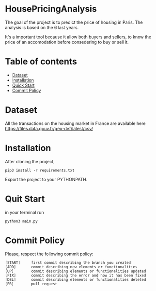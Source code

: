 # HousePricingAnalysis
The goal of the project is to predict the price of housing in Paris.
The analysis is based on the 6 last years.

It's a important tool because it allow both buyers and sellers, to know the price of an accomodation before consedering to buy or sell it.

# Table of contents

- [Dataset](#dataset)
- [Installation](#installation)
- [Quick Start](#quick-start)
- [Commit Policy](#commit-policy)

# Dataset

All the transactions on the housing market in France are available here https://files.data.gouv.fr/geo-dvf/latest/csv/

# Installation

After cloning the project,

```
pip3 install -r requirements.txt
```

Export the project to your PYTHONPATH.

# Quit Start

in your terminal run
```
python3 main.py
```

# Commit Policy

Please, respect the following commit policy:
```
[START]     first commit describing the branch you created
[ADD]       commit describing new elements or functionalities
[UP]        commit describing elements or functionalities updated
[FIX]       commit describing the error and how it has been fixed
[DEL]       commit describing elements or functionalities deleted
[PR]        pull request
```